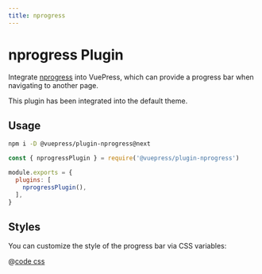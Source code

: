```yaml
---
title: nprogress
---
```


<!-- `# nprogress` will be rendered as `<h1 id="nprogress">`, and the id will conflict with the nprogress bar (stupid) -->

<!-- so we add a 'plugin' suffix in the h1 title, and use title frontmatter to set the page title -->

# nprogress Plugin

Integrate [nprogress](https://github.com/rstacruz/nprogress) into VuePress, which can provide a progress bar when navigating to another page.

This plugin has been integrated into the default theme.

## Usage

```bash
npm i -D @vuepress/plugin-nprogress@next
```

```js
const { nprogressPlugin } = require('@vuepress/plugin-nprogress')

module.exports = {
  plugins: [
    nprogressPlugin(),
  ],
}
```

## Styles

You can customize the style of the progress bar via CSS variables:

@[code css](@vuepress/plugin-nprogress/src/client/styles/vars.css)

